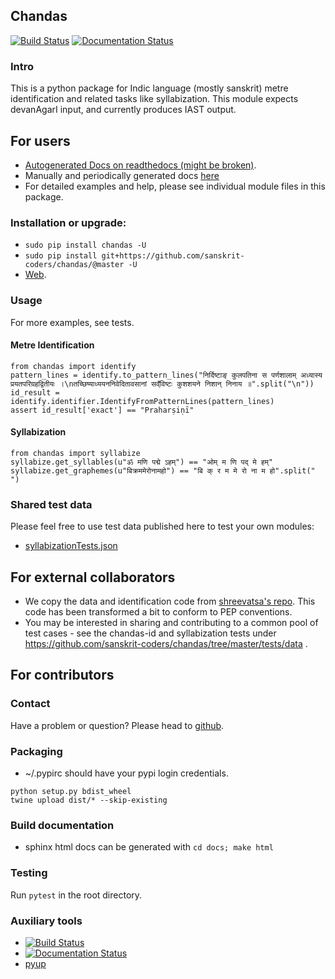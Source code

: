 ## Chandas

[![Build Status](https://travis-ci.org/sanskrit-coders/chandas.svg?branch=master)](https://travis-ci.org/sanskrit-coders/chandas)
[![Documentation Status](https://readthedocs.org/projects/chandas/badge/?version=latest)](http://chandas.readthedocs.io/en/latest/?badge=latest)

### Intro
This is a python package for Indic language (mostly sanskrit) metre identification and related tasks like syllabization. This module expects devanAgarI input, and currently produces IAST output.

## For users
* [Autogenerated Docs on readthedocs (might be broken)](http://chandas.readthedocs.io/en/latest/).
* Manually and periodically generated docs [here](https://sanskrit-coders.github.io/chandas/build/html/)
* For detailed examples and help, please see individual module files in this package.

### Installation or upgrade:
* `sudo pip install chandas -U`
* `sudo pip install git+https://github.com/sanskrit-coders/chandas/@master -U`
* [Web](https://pypi.python.org/pypi/chandas).


### Usage
For more examples, see tests.

#### Metre Identification
```
from chandas import identify
pattern_lines = identify.to_pattern_lines("निर्दिष्टाङ् कुलपतिना स पर्णशालाम् अध्यास्य प्रयतपरिग्रहद्वितीयः ।\nतच्छिष्याध्ययननिवेदितावसानां सव्ँविष्टः कुशशयने निशान् निनाय ॥".split("\n"))
id_result = identify.identifier.IdentifyFromPatternLines(pattern_lines)
assert id_result['exact'] == "Praharṣiṇī"
```

#### Syllabization
```
from chandas import syllabize
syllabize.get_syllables(u"ॐ मणि पद्मे ऽहम्") == "ओम् म णि पद् मे हम्"
syllabize.get_graphemes(u"बिक्रममेरोनामहो") == "बि क् र म मे रो ना म हो".split(" ")
```

### Shared test data
Please feel free to use test data published here to test your own modules:
- [syllabizationTests.json](https://github.com/sanskrit-coders/chandas/blob/master/src/test/data/syllabizationTests.json)

## For external collaborators
- We copy the data and identification code from [shreevatsa's repo](https://github.com/shreevatsa/sanskrit/). This code has been transformed a bit to conform to PEP conventions. 
- You may be interested in sharing and contributing to a common pool of test cases - see the chandas-id and syllabization tests under https://github.com/sanskrit-coders/chandas/tree/master/tests/data .

## For contributors
### Contact

Have a problem or question? Please head to [github](https://github.com/sanskrit-coders/chandas).

### Packaging

* ~/.pypirc should have your pypi login credentials.
```
python setup.py bdist_wheel
twine upload dist/* --skip-existing
```

### Build documentation
- sphinx html docs can be generated with `cd docs; make html`

### Testing
Run `pytest` in the root directory.

### Auxiliary tools
- [![Build Status](https://travis-ci.org/sanskrit-coders/chandas.svg?branch=master)](https://travis-ci.org/sanskrit-coders/chandas)
- [![Documentation Status](https://readthedocs.org/projects/indic-transliteration/badge/?version=latest)](http://indic-transliteration.readthedocs.io/en/latest/?badge=latest)
- [pyup](https://pyup.io/account/repos/github/sanskrit-coders/chandas/)

